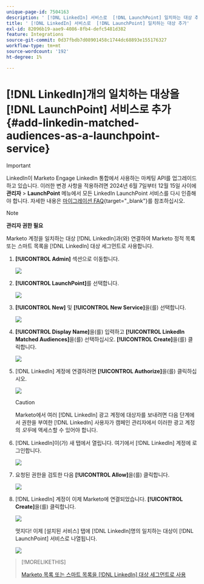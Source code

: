 ```yaml
---
unique-page-id: 7504163
description: ' [!DNL LinkedIn] 서비스로  [!DNL LaunchPoint] 일치하는 대상 추가 - Marketo 문서 - 제품 설명서'
title: ' [!DNL LinkedIn] 서비스로  [!DNL LaunchPoint] 일치하는 대상 추가'
exl-id: 82096b19-aae9-4086-8fb4-defc5481d382
feature: Integrations
source-git-commit: 0d37fbdb7d08901458c1744dc68893e155176327
workflow-type: tm+mt
source-wordcount: '192'
ht-degree: 1%

---
```


# [!DNL LinkedIn]개의 일치하는 대상을 [!DNL LaunchPoint] 서비스로 추가 {#add-linkedin-matched-audiences-as-a-launchpoint-service}

>[!IMPORTANT]
>
>LinkedIn이 Marketo Engage LinkedIn 통합에서 사용하는 마케팅 API를 업그레이드하고 있습니다. 이러한 변경 사항을 적용하려면 2024년 6월 7일부터 12월 15일 사이에 **관리자** > **LaunchPoint** 메뉴에서 모든 LinkedIn LaunchPoint 서비스를 다시 인증해야 합니다. 자세한 내용은 [마이그레이션 FAQ](https://nation.marketo.com/t5/employee-blogs/linkedin-re-authentication-required/ba-p/347794){target="_blank"}를 참조하십시오.

>[!NOTE]
>
>**관리자 권한 필요**

Marketo 계정을 일치하는 대상 [!DNL LinkedIn]과(와) 연결하여 Marketo 정적 목록 또는 스마트 목록을 [!DNL LinkedIn] 대상 세그먼트로 사용합니다.

1. **[!UICONTROL Admin]** 섹션으로 이동합니다.

   ![](assets/admin.png)

1. **[!UICONTROL LaunchPoint]**&#x200B;를 선택합니다.

   ![](assets/image2014-12-5-14-3a35-3a27.png)

1. **[!UICONTROL New]** 및 **[!UICONTROL New Service]**&#x200B;을(를) 선택합니다.

   ![](assets/image2014-12-5-14-3a37-3a33.png)

1. **[!UICONTROL Display Name]**&#x200B;을(를) 입력하고 **[!UICONTROL LinkedIn Matched Audiences]**&#x200B;을(를) 선택하십시오. **[!UICONTROL Create]**&#x200B;을(를) 클릭합니다.

   ![](assets/image2018-2-23-14-3a25-3a39.png)

1. [!DNL LinkedIn] 계정에 연결하려면 **[!UICONTROL Authorize]**&#x200B;을(를) 클릭하십시오.

   ![](assets/authorizeaccount.png)

   >[!CAUTION]
   >
   >Marketo에서 여러 [!DNL LinkedIn] 광고 계정에 대상자를 보내려면 다음 단계에서 권한을 부여한 [!DNL LinkedIn] 사용자가 캠페인 관리자에서 이러한 광고 계정의 *모두*&#x200B;에 액세스할 수 있어야 합니다.

1. [!DNL LinkedIn]이(가) 새 탭에서 열립니다. 여기에서 [!DNL LinkedIn] 계정에 로그인합니다.

   ![](assets/image2018-2-23-14-3a32-3a20.png)

1. 요청된 권한을 검토한 다음 **[!UICONTROL Allow]**&#x200B;을(를) 클릭합니다.

   ![](assets/li-permissions.png)

1. [!DNL LinkedIn] 계정이 이제 Marketo에 연결되었습니다. **[!UICONTROL Create]**&#x200B;을(를) 클릭합니다.

   ![](assets/image2018-2-23-14-3a35-3a55.png)

   멋지다! 이제 [설치된 서비스] 탭에 [!DNL LinkedIn]명의 일치하는 대상이 [!DNL LaunchPoint] 서비스로 나열됩니다.

   ![](assets/bartholomew2.png)

>[!MORELIKETHIS]
>
>[Marketo 목록 또는 스마트 목록을  [!DNL LinkedIn] 대상 세그먼트로 사용](/help/marketo/product-docs/demand-generation/social/social-functions/use-a-marketo-list-or-smart-list-as-a-linkedin-audience-segment.md)
